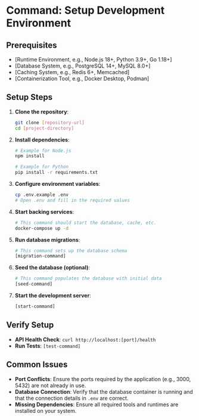 # Command: Setup Development Environment

## Prerequisites
- [Runtime Environment, e.g., Node.js 18+, Python 3.9+, Go 1.18+]
- [Database System, e.g., PostgreSQL 14+, MySQL 8.0+]
- [Caching System, e.g., Redis 6+, Memcached]
- [Containerization Tool, e.g., Docker Desktop, Podman]

## Setup Steps
1.  **Clone the repository**:
    ```bash
    git clone [repository-url]
    cd [project-directory]
    ```
2.  **Install dependencies**:
    ```bash
    # Example for Node.js
    npm install
    
    # Example for Python
    pip install -r requirements.txt
    ```
3.  **Configure environment variables**:
    ```bash
    cp .env.example .env
    # Open .env and fill in the required values
    ```
4.  **Start backing services**:
    ```bash
    # This command should start the database, cache, etc.
    docker-compose up -d
    ```
5.  **Run database migrations**:
    ```bash
    # This command sets up the database schema
    [migration-command]
    ```
6.  **Seed the database (optional)**:
    ```bash
    # This command populates the database with initial data
    [seed-command]
    ```
7.  **Start the development server**:
    ```bash
    [start-command]
    ```

## Verify Setup
-   **API Health Check**: `curl http://localhost:[port]/health`
-   **Run Tests**: `[test-command]`

## Common Issues
-   **Port Conflicts**: Ensure the ports required by the application (e.g., 3000, 5432) are not already in use.
-   **Database Connection**: Verify that the database container is running and that the connection details in `.env` are correct.
-   **Missing Dependencies**: Ensure all required tools and runtimes are installed on your system.
